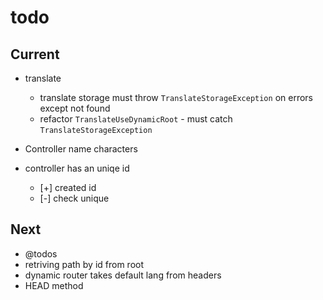 # todo

## Current

- translate
  - translate storage must throw `TranslateStorageException` on errors except not found
  - refactor `TranslateUseDynamicRoot` - must catch `TranslateStorageException`
- Controller name characters

- controller has an uniqe id
  - [+] created id
  - [-] check unique

## Next

- @todos
- retriving path by id from root
- dynamic router takes default lang from headers  
- HEAD method
